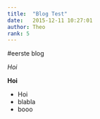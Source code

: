 ```yaml
---
title:  "Blog Test"
date:   2015-12-11 10:27:01
author: Theo
rank: 5
---
```


#eerste blog

_Hoi_

__Hoi__

* Hoi
* blabla
* booo
